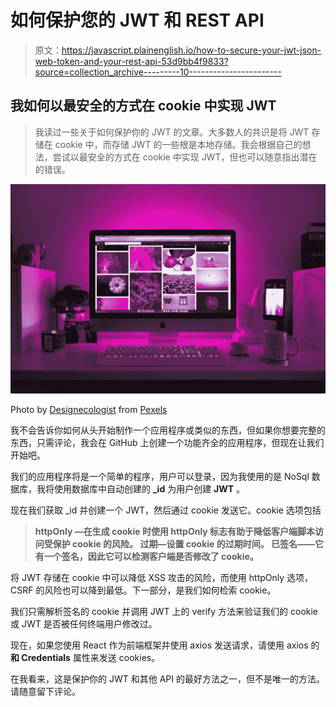 # 如何保护您的 JWT 和 REST API

> 原文：<https://javascript.plainenglish.io/how-to-secure-your-jwt-json-web-token-and-your-rest-api-53d9bb4f9833?source=collection_archive---------10----------------------->

## 我如何以最安全的方式在 cookie 中实现 JWT

> 我读过一些关于如何保护你的 JWT 的文章。大多数人的共识是将 JWT 存储在 cookie 中，而存储 JWT 的一些根是本地存储。我会根据自己的想法，尝试以最安全的方式在 cookie 中实现 JWT，但也可以随意指出潜在的错误。

![](img/f36712bb5ea1da7107d47c656aaba7ef.png)

Photo by [Designecologist](https://www.pexels.com/@designecologist?utm_content=attributionCopyText&utm_medium=referral&utm_source=pexels) from [Pexels](https://www.pexels.com/photo/silver-imac-displaying-collage-photos-1779487/?utm_content=attributionCopyText&utm_medium=referral&utm_source=pexels)

我不会告诉你如何从头开始制作一个应用程序或类似的东西，但如果你想要完整的东西，只需评论，我会在 GitHub 上创建一个功能齐全的应用程序，但现在让我们开始吧。

我们的应用程序将是一个简单的程序，用户可以登录，因为我使用的是 NoSql 数据库，我将使用数据库中自动创建的 **_id** 为用户创建 **JWT** 。

现在我们获取 _id 并创建一个 JWT，然后通过 cookie 发送它。cookie 选项包括

> **httpOnly —在生成 cookie 时使用 httpOnly 标志有助于降低客户端脚本访问受保护 cookie 的风险。
> 过期—设置 cookie 的过期时间。
> 已签名——它有一个签名，因此它可以检测客户端是否修改了 cookie。**

将 JWT 存储在 cookie 中可以降低 XSS 攻击的风险，而使用 httpOnly 选项，CSRF 的风险也可以降到最低。下一部分，是我们如何检索 cookie。

我们只需解析签名的 cookie 并调用 JWT 上的 verify 方法来验证我们的 cookie 或 JWT 是否被任何终端用户修改过。

现在，如果您使用 React 作为前端框架并使用 axios 发送请求，请使用 axios 的**和 Credentials** 属性来发送 cookies。

在我看来，这是保护你的 JWT 和其他 API 的最好方法之一，但不是唯一的方法。请随意留下评论。